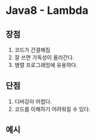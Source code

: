 # Java8 - Lambda

## 장점

1. 코드가 간결해짐
2. 잘 쓰면 가독성이 올라간다.
3. 병렬 프로그래밍에 유용하다.

## 단점

1. 디버깅이 어렵다.
2. 코드를 이해하기 어려워질 수 있다.

## 예시

